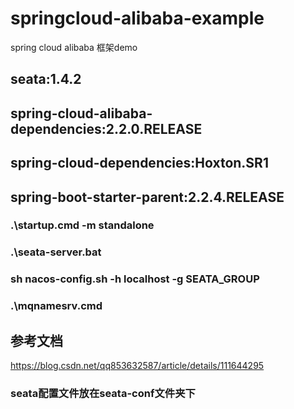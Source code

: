 # springcloud-alibaba-example
spring cloud alibaba 框架demo

## seata:1.4.2
## spring-cloud-alibaba-dependencies:2.2.0.RELEASE
## spring-cloud-dependencies:Hoxton.SR1
## spring-boot-starter-parent:2.2.4.RELEASE

### .\startup.cmd -m standalone
### .\seata-server.bat 
### sh nacos-config.sh -h localhost -g SEATA_GROUP
### .\mqnamesrv.cmd



## 参考文档
https://blog.csdn.net/qq853632587/article/details/111644295

### seata配置文件放在seata-conf文件夹下
